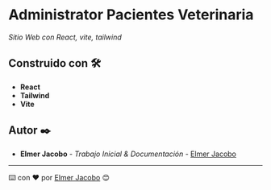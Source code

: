 # Administrator Pacientes Veterinaria

_Sitio Web con React, vite, tailwind_

## Construido con 🛠️

* **React**
* **Tailwind**
* **Vite**

## Autor ✒️

* **Elmer Jacobo** - *Trabajo Inicial & Documentación* - [Elmer Jacobo](https://www.facebook.com/elmer.jacobo.5832)


---
⌨️ con ❤️ por [Elmer Jacobo](https://github.com/elmerjacobo97) 😊
